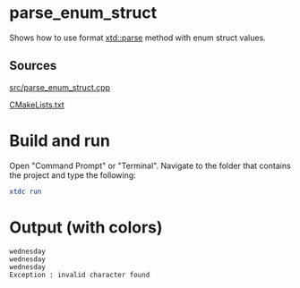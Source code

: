 # parse_enum_struct

Shows how to use format [xtd::parse<num struct>](https://codedocs.xyz/gammasoft71/xtd/group__xtd__core.html#gaf38b51b1a3c788f678bb6e89f7694ee4) method with enum struct values.

## Sources

[src/parse_enum_struct.cpp](src/parse_enum_struct.cpp)

[CMakeLists.txt](CMakeLists.txt)

# Build and run

Open "Command Prompt" or "Terminal". Navigate to the folder that contains the project and type the following:

```cmake
xtdc run
```

# Output (with colors)

```
wednesday
wednesday
wednesday
Exception : invalid character found
```

